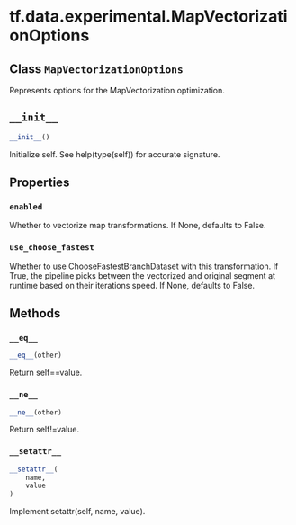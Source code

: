 <div itemscope itemtype="http://developers.google.com/ReferenceObject">
<meta itemprop="name" content="tf.data.experimental.MapVectorizationOptions" />
<meta itemprop="path" content="Stable" />
<meta itemprop="property" content="enabled"/>
<meta itemprop="property" content="use_choose_fastest"/>
<meta itemprop="property" content="__eq__"/>
<meta itemprop="property" content="__init__"/>
<meta itemprop="property" content="__ne__"/>
<meta itemprop="property" content="__setattr__"/>
</div>

# tf.data.experimental.MapVectorizationOptions

## Class `MapVectorizationOptions`



Represents options for the MapVectorization optimization.

<h2 id="__init__"><code>__init__</code></h2>

``` python
__init__()
```

Initialize self.  See help(type(self)) for accurate signature.



## Properties

<h3 id="enabled"><code>enabled</code></h3>

Whether to vectorize map transformations. If None, defaults to False.

<h3 id="use_choose_fastest"><code>use_choose_fastest</code></h3>

Whether to use ChooseFastestBranchDataset with this transformation. If True, the pipeline picks between the vectorized and original segment at runtime based on their iterations speed. If None, defaults to False.



## Methods

<h3 id="__eq__"><code>__eq__</code></h3>

``` python
__eq__(other)
```

Return self==value.

<h3 id="__ne__"><code>__ne__</code></h3>

``` python
__ne__(other)
```

Return self!=value.

<h3 id="__setattr__"><code>__setattr__</code></h3>

``` python
__setattr__(
    name,
    value
)
```

Implement setattr(self, name, value).



